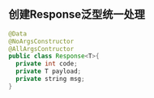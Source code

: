 ## 创建Response泛型统一处理

```java
@Data
@NoArgsConstructor
@AllArgsContructor
public class Response<T>{
  private int code;
  private T payload;
  private string msg;
}
```

